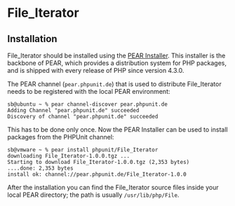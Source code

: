 File_Iterator
=============

Installation
------------

File_Iterator should be installed using the [PEAR Installer](http://pear.php.net/). This installer is the backbone of PEAR, which provides a distribution system for PHP packages, and is shipped with every release of PHP since version 4.3.0.

The PEAR channel (`pear.phpunit.de`) that is used to distribute File_Iterator needs to be registered with the local PEAR environment:

    sb@ubuntu ~ % pear channel-discover pear.phpunit.de
    Adding Channel "pear.phpunit.de" succeeded
    Discovery of channel "pear.phpunit.de" succeeded

This has to be done only once. Now the PEAR Installer can be used to install packages from the PHPUnit channel:

    sb@vmware ~ % pear install phpunit/File_Iterator
    downloading File_Iterator-1.0.0.tgz ...
    Starting to download File_Iterator-1.0.0.tgz (2,353 bytes)
    ....done: 2,353 bytes
    install ok: channel://pear.phpunit.de/File_Iterator-1.0.0

After the installation you can find the File_Iterator source files inside your local PEAR directory; the path is usually `/usr/lib/php/File`.
